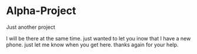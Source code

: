 # Alpha-Project
Just another project


 I will be there at the same time. just wanted to let you inow that I have a new phone. 
 just let me know when you get here.
 thanks again for your help.

